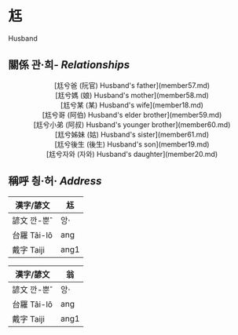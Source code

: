 # 尪

Husband

## 關係 관·희- _Relationships_

<center>[尪兮爸 (阮官) Husband's father](member57.md)</center>

<center>[尪兮媽 (娘) Husband's mother](member58.md)</center>

<center>[尪兮某 (某) Husband's wife](member18.md)</center>

<center>[尪兮哥 (阿伯) Husband's elder brother](member59.md)</center>

<center>[尪兮小弟 (阿叔) Husband's younger brother](member60.md)</center>

<center>[尪兮姊妹 (姑) Husband's sister](member61.md)</center>

<center>[尪兮後生 (後生) Husband's son](member19.md)</center>

<center>[尪兮자와 (자와) Husband's daughter](member20.md)</center>



## 稱呼 칑·허· _Address_

漢字/諺文 | 尪
--- | ---
諺文 깐-뿐ˆ | 앙·
台羅 Tâi-lô | ang
戴字 Taiji | ang1


漢字/諺文 | 翁
--- | ---
諺文 깐-뿐ˆ | 앙·
台羅 Tâi-lô | ang
戴字 Taiji | ang1


